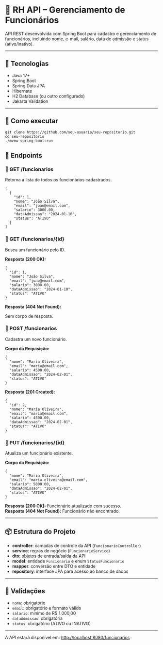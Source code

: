 <h1>📂 RH API – Gerenciamento de Funcionários</h1>
<p>API REST desenvolvida com Spring Boot para cadastro e gerenciamento de funcionários, incluindo nome, e-mail, salário, data de admissão e status (ativo/inativo).</p>

<hr>

<h2>🔧 Tecnologias</h2>
<ul>
  <li>Java 17+</li>
  <li>Spring Boot</li>
  <li>Spring Data JPA</li>
  <li>Hibernate</li>
  <li>H2 Database (ou outro configurado)</li>
  <li>Jakarta Validation</li>
</ul>

<hr>

<h2>🏁 Como executar</h2>
<pre><code>git clone https://github.com/seu-usuario/seu-repositorio.git
cd seu-repositorio
./mvnw spring-boot:run
</code></pre>

<h2>🚀 Endpoints</h2>

<h3>🔹 GET /funcionarios</h3>
<p>Retorna a lista de todos os funcionários cadastrados.</p>
<pre><code>[
  {
    "id": 1,
    "nome": "João Silva",
    "email": "joao@email.com",
    "salario": 3000.00,
    "dataAdmissao": "2024-01-10",
    "status": "ATIVO"
  }
]
</code></pre>

<h3>🔹 GET /funcionarios/{id}</h3>
<p>Busca um funcionário pelo ID.</p>
<b>Resposta (200 OK):</b>
<pre><code>{
  "id": 1,
  "nome": "João Silva",
  "email": "joao@email.com",
  "salario": 3000.00,
  "dataAdmissao": "2024-01-10",
  "status": "ATIVO"
}
</code></pre>

<b>Resposta (404 Not Found):</b>
<p>Sem corpo de resposta.</p>

<h3>🔹 POST /funcionarios</h3>
<p>Cadastra um novo funcionário.</p>
<b>Corpo da Requisição:</b>
<pre><code>{
  "nome": "Maria Oliveira",
  "email": "maria@email.com",
  "salario": 4500.00,
  "dataAdmissao": "2024-02-01",
  "status": "ATIVO"
}
</code></pre>

<b>Resposta (201 Created):</b>
<pre><code>{
  "id": 2,
  "nome": "Maria Oliveira",
  "email": "maria@email.com",
  "salario": 4500.00,
  "dataAdmissao": "2024-02-01",
  "status": "ATIVO"
}
</code></pre>

<h3>🔹 PUT /funcionarios/{id}</h3>
<p>Atualiza um funcionário existente.</p>
<b>Corpo da Requisição:</b>
<pre><code>{
  "nome": "Maria Oliveira",
  "email": "maria.oliveira@email.com",
  "salario": 5000.00,
  "dataAdmissao": "2024-02-01",
  "status": "ATIVO"
}
</code></pre>

<b>Resposta (200 OK):</b> Funcionário atualizado com sucesso. <br>
<b>Resposta (404 Not Found):</b> Funcionário não encontrado.

<hr>

<h2>📦 Estrutura do Projeto</h2>
<ul>
  <li><b>controller</b>: camadas de controle da API (<code>FuncionarioController</code>)</li>
  <li><b>service</b>: regras de negócio (<code>FuncionarioService</code>)</li>
  <li><b>dto</b>: objetos de entrada/saída da API</li>
  <li><b>model</b>: entidade <code>Funcionario</code> e enum <code>StatusFuncionario</code></li>
  <li><b>mapper</b>: conversão entre DTO e entidade</li>
  <li><b>repository</b>: interface JPA para acesso ao banco de dados</li>
</ul>

<hr>

<h2>📌 Validações</h2>
<ul>
  <li><code>nome</code>: obrigatório</li>
  <li><code>email</code>: obrigatório e formato válido</li>
  <li><code>salario</code>: mínimo de R$ 1.000,00</li>
  <li><code>dataAdmissao</code>: obrigatória</li>
  <li><code>status</code>: obrigatório (ATIVO ou INATIVO)</li>
</ul>

<hr>

<p>A API estará disponível em: <a href="http://localhost:8080/funcionarios">http://localhost:8080/funcionarios</a></p>
